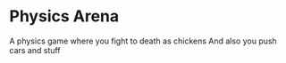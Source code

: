 # Physics Arena
A physics game where you fight to death as chickens
And also you push cars and stuff
